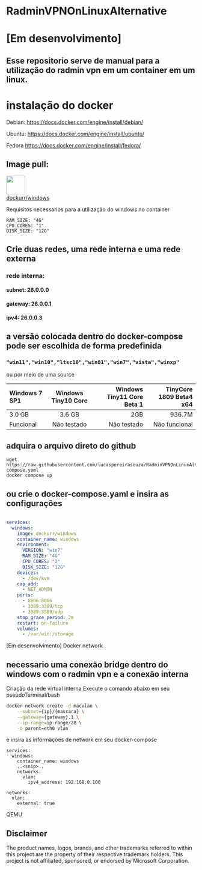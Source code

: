 # RadminVPNOnLinuxAlternative
# [Em desenvolvimento]
## Esse repositorio serve de manual para a utilização do radmin vpn em um container em um linux.

# instalação do docker

Debian:
https://docs.docker.com/engine/install/debian/

Ubuntu:
https://docs.docker.com/engine/install/ubuntu/

Fedora
https://docs.docker.com/engine/install/fedora/
<br>
## Image pull:<br>
<a href="https://github.com/dockur/windows"><img height=50px src="https://github.com/dockur/windows/raw/master/.github/logo.png"></img></a><br>
[dockurr/windows](https://github.com/dockur/windows)



Requisitos necessarios para a utilização do windows no container <br>
```
RAM_SIZE: "4G"
CPU_CORES: "1"
DISK_SIZE: "12G"
```
## Crie duas redes, uma rede interna e uma rede externa 

### rede interna:

#### subnet: 26.0.0.0

#### gateway: 26.0.0.1

#### ipv4: 26.0.0.3

## a versão colocada dentro do docker-compose pode ser escolhida de forma predefinida 
### ``"win11","win10","ltsc10","win81","win7","vista","winxp"`` <br>
ou por meio de uma source

| Windows 7 SP1 | Windows Tiny10 Core  | Windows Tiny11 Core Beta 1 | TinyCore 1809 Beta4 x64  | 
| :------------ |:---------------:| -----:|-----:|
| 3.0 GB | 3.6 GB | 2GB | 936.7M|
| Funcional | Não testado | Não testado | Não funcional |


## adquira o arquivo direto do github

```
wget https://raw.githubusercontent.com/lucaspereirasouza/RadminVPNOnLinuxAlternative/main/docker-compose.yaml
docker compose up
```
## ou crie o docker-compose.yaml e insira as configurações

```yaml

services:
  windows:
    image: dockurr/windows
    container_name: windows
    environment:
      VERSION: "win7"
      RAM_SIZE: "4G"
      CPU_CORES: "2"
      DISK_SIZE: "12G"
    devices:
      - /dev/kvm
    cap_add:
      - NET_ADMIN
    ports:
      - 8006:8006
      - 3389:3389/tcp
      - 3389:3389/udp
    stop_grace_period: 2m
    restart: on-failure
    volumes:
      - /var/win:/storage
```

[Em desenvolvimento]
Docker network

## necessario uma conexão bridge dentro do windows com o radmin vpn e a conexão interna

Criação da rede virtual interna
Execute o comando abaixo em seu pseudoTerminal/bash
```bash
docker network create -d macvlan \
    --subnet={ip}/{mascara} \
    --gateway={gateway}.1 \
    --ip-range=ip-range/28 \
    -o parent=eth0 vlan
```
e insira as informações de network em seu docker-compose
```docker-compose
services:
  windows:
    container_name: windows
    ..<snip>..
    networks:
      vlan:
        ipv4_address: 192.168.0.100

networks:
  vlan:
    external: true
```


QEMU

## Disclaimer
The product names, logos, brands, and other trademarks referred to within this project are the property of their respective trademark holders. This project is not affiliated, sponsored, or endorsed by Microsoft Corporation.
